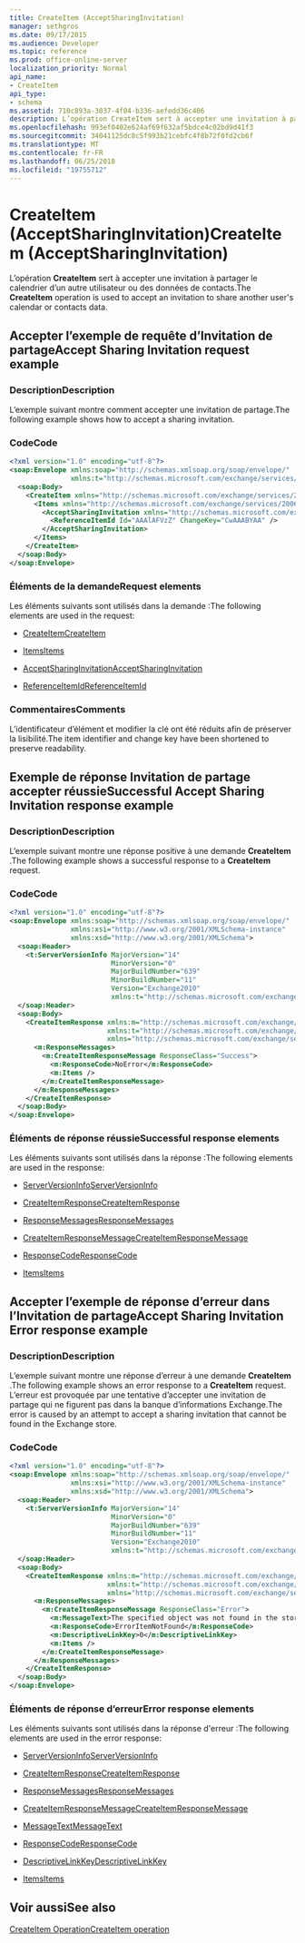 ```yaml
---
title: CreateItem (AcceptSharingInvitation)
manager: sethgros
ms.date: 09/17/2015
ms.audience: Developer
ms.topic: reference
ms.prod: office-online-server
localization_priority: Normal
api_name:
- CreateItem
api_type:
- schema
ms.assetid: 710c893a-3037-4f04-b336-aefedd36c406
description: L’opération CreateItem sert à accepter une invitation à partager le calendrier d’un autre utilisateur ou des données de contacts.
ms.openlocfilehash: 993ef0402e624af69f632af5bdce4c02bd9d41f3
ms.sourcegitcommit: 34041125dc8c5f993b21cebfc4f8b72f0fd2cb6f
ms.translationtype: MT
ms.contentlocale: fr-FR
ms.lasthandoff: 06/25/2018
ms.locfileid: "19755712"
---
```

# <a name="createitem-acceptsharinginvitation"></a><span data-ttu-id="043c9-103">CreateItem (AcceptSharingInvitation)</span><span class="sxs-lookup"><span data-stu-id="043c9-103">CreateItem (AcceptSharingInvitation)</span></span>

<span data-ttu-id="043c9-104">L’opération **CreateItem** sert à accepter une invitation à partager le calendrier d’un autre utilisateur ou des données de contacts.</span><span class="sxs-lookup"><span data-stu-id="043c9-104">The **CreateItem** operation is used to accept an invitation to share another user's calendar or contacts data.</span></span> 
  
## <a name="accept-sharing-invitation-request-example"></a><span data-ttu-id="043c9-105">Accepter l’exemple de requête d’Invitation de partage</span><span class="sxs-lookup"><span data-stu-id="043c9-105">Accept Sharing Invitation request example</span></span>

### <a name="description"></a><span data-ttu-id="043c9-106">Description</span><span class="sxs-lookup"><span data-stu-id="043c9-106">Description</span></span>

<span data-ttu-id="043c9-107">L’exemple suivant montre comment accepter une invitation de partage.</span><span class="sxs-lookup"><span data-stu-id="043c9-107">The following example shows how to accept a sharing invitation.</span></span>
  
### <a name="code"></a><span data-ttu-id="043c9-108">Code</span><span class="sxs-lookup"><span data-stu-id="043c9-108">Code</span></span>

```XML
<?xml version="1.0" encoding="utf-8"?>
<soap:Envelope xmlns:soap="http://schemas.xmlsoap.org/soap/envelope/"
               xmlns:t="http://schemas.microsoft.com/exchange/services/2006/types">
  <soap:Body>
    <CreateItem xmlns="http://schemas.microsoft.com/exchange/services/2006/messages">
      <Items xmlns="http://schemas.microsoft.com/exchange/services/2006/messages">
        <AcceptSharingInvitation xmlns="http://schemas.microsoft.com/exchange/services/2006/types">
          <ReferenceItemId Id="AAAlAFVzZ" ChangeKey="CwAAABYAA" />
        </AcceptSharingInvitation>
      </Items>
    </CreateItem>
  </soap:Body>
</soap:Envelope>
```

### <a name="request-elements"></a><span data-ttu-id="043c9-109">Éléments de la demande</span><span class="sxs-lookup"><span data-stu-id="043c9-109">Request elements</span></span>

<span data-ttu-id="043c9-110">Les éléments suivants sont utilisés dans la demande :</span><span class="sxs-lookup"><span data-stu-id="043c9-110">The following elements are used in the request:</span></span>
  
- [<span data-ttu-id="043c9-111">CreateItem</span><span class="sxs-lookup"><span data-stu-id="043c9-111">CreateItem</span></span>](createitem.md)
    
- [<span data-ttu-id="043c9-112">Items</span><span class="sxs-lookup"><span data-stu-id="043c9-112">Items</span></span>](items.md)
    
- [<span data-ttu-id="043c9-113">AcceptSharingInvitation</span><span class="sxs-lookup"><span data-stu-id="043c9-113">AcceptSharingInvitation</span></span>](acceptsharinginvitation.md)
    
- [<span data-ttu-id="043c9-114">ReferenceItemId</span><span class="sxs-lookup"><span data-stu-id="043c9-114">ReferenceItemId</span></span>](referenceitemid.md)
    
### <a name="comments"></a><span data-ttu-id="043c9-115">Commentaires</span><span class="sxs-lookup"><span data-stu-id="043c9-115">Comments</span></span>

<span data-ttu-id="043c9-116">L’identificateur d’élément et modifier la clé ont été réduits afin de préserver la lisibilité.</span><span class="sxs-lookup"><span data-stu-id="043c9-116">The item identifier and change key have been shortened to preserve readability.</span></span>
  
## <a name="successful-accept-sharing-invitation-response-example"></a><span data-ttu-id="043c9-117">Exemple de réponse Invitation de partage accepter réussie</span><span class="sxs-lookup"><span data-stu-id="043c9-117">Successful Accept Sharing Invitation response example</span></span>

### <a name="description"></a><span data-ttu-id="043c9-118">Description</span><span class="sxs-lookup"><span data-stu-id="043c9-118">Description</span></span>

<span data-ttu-id="043c9-119">L’exemple suivant montre une réponse positive à une demande **CreateItem** .</span><span class="sxs-lookup"><span data-stu-id="043c9-119">The following example shows a successful response to a **CreateItem** request.</span></span> 
  
### <a name="code"></a><span data-ttu-id="043c9-120">Code</span><span class="sxs-lookup"><span data-stu-id="043c9-120">Code</span></span>

```XML
<?xml version="1.0" encoding="utf-8"?>
<soap:Envelope xmlns:soap="http://schemas.xmlsoap.org/soap/envelope/" 
               xmlns:xsi="http://www.w3.org/2001/XMLSchema-instance" 
               xmlns:xsd="http://www.w3.org/2001/XMLSchema">
  <soap:Header>
    <t:ServerVersionInfo MajorVersion="14" 
                         MinorVersion="0" 
                         MajorBuildNumber="639" 
                         MinorBuildNumber="11" 
                         Version="Exchange2010" 
                         xmlns:t="http://schemas.microsoft.com/exchange/services/2006/types" />
  </soap:Header>
  <soap:Body>
    <CreateItemResponse xmlns:m="http://schemas.microsoft.com/exchange/services/2006/messages" 
                        xmlns:t="http://schemas.microsoft.com/exchange/services/2006/types" 
                        xmlns="http://schemas.microsoft.com/exchange/services/2006/messages">
      <m:ResponseMessages>
        <m:CreateItemResponseMessage ResponseClass="Success">
          <m:ResponseCode>NoError</m:ResponseCode>
          <m:Items />
        </m:CreateItemResponseMessage>
      </m:ResponseMessages>
    </CreateItemResponse>
  </soap:Body>
</soap:Envelope>
```

### <a name="successful-response-elements"></a><span data-ttu-id="043c9-121">Éléments de réponse réussie</span><span class="sxs-lookup"><span data-stu-id="043c9-121">Successful response elements</span></span>

<span data-ttu-id="043c9-122">Les éléments suivants sont utilisés dans la réponse :</span><span class="sxs-lookup"><span data-stu-id="043c9-122">The following elements are used in the response:</span></span>
  
- [<span data-ttu-id="043c9-123">ServerVersionInfo</span><span class="sxs-lookup"><span data-stu-id="043c9-123">ServerVersionInfo</span></span>](serverversioninfo.md)
    
- [<span data-ttu-id="043c9-124">CreateItemResponse</span><span class="sxs-lookup"><span data-stu-id="043c9-124">CreateItemResponse</span></span>](createitemresponse.md)
    
- [<span data-ttu-id="043c9-125">ResponseMessages</span><span class="sxs-lookup"><span data-stu-id="043c9-125">ResponseMessages</span></span>](responsemessages.md)
    
- [<span data-ttu-id="043c9-126">CreateItemResponseMessage</span><span class="sxs-lookup"><span data-stu-id="043c9-126">CreateItemResponseMessage</span></span>](createitemresponsemessage.md)
    
- [<span data-ttu-id="043c9-127">ResponseCode</span><span class="sxs-lookup"><span data-stu-id="043c9-127">ResponseCode</span></span>](responsecode.md)
    
- [<span data-ttu-id="043c9-128">Items</span><span class="sxs-lookup"><span data-stu-id="043c9-128">Items</span></span>](items.md)
    
## <a name="accept-sharing-invitation-error-response-example"></a><span data-ttu-id="043c9-129">Accepter l’exemple de réponse d’erreur dans l’Invitation de partage</span><span class="sxs-lookup"><span data-stu-id="043c9-129">Accept Sharing Invitation Error response example</span></span>

### <a name="description"></a><span data-ttu-id="043c9-130">Description</span><span class="sxs-lookup"><span data-stu-id="043c9-130">Description</span></span>

<span data-ttu-id="043c9-131">L’exemple suivant montre une réponse d’erreur à une demande **CreateItem** .</span><span class="sxs-lookup"><span data-stu-id="043c9-131">The following example shows an error response to a **CreateItem** request.</span></span> <span data-ttu-id="043c9-132">L’erreur est provoquée par une tentative d’accepter une invitation de partage qui ne figurent pas dans la banque d’informations Exchange.</span><span class="sxs-lookup"><span data-stu-id="043c9-132">The error is caused by an attempt to accept a sharing invitation that cannot be found in the Exchange store.</span></span> 
  
### <a name="code"></a><span data-ttu-id="043c9-133">Code</span><span class="sxs-lookup"><span data-stu-id="043c9-133">Code</span></span>

```XML
<?xml version="1.0" encoding="utf-8"?>
<soap:Envelope xmlns:soap="http://schemas.xmlsoap.org/soap/envelope/" 
               xmlns:xsi="http://www.w3.org/2001/XMLSchema-instance" 
               xmlns:xsd="http://www.w3.org/2001/XMLSchema">
  <soap:Header>
    <t:ServerVersionInfo MajorVersion="14" 
                         MinorVersion="0" 
                         MajorBuildNumber="639" 
                         MinorBuildNumber="11" 
                         Version="Exchange2010" 
                         xmlns:t="http://schemas.microsoft.com/exchange/services/2006/types" />
  </soap:Header>
  <soap:Body>
    <CreateItemResponse xmlns:m="http://schemas.microsoft.com/exchange/services/2006/messages" 
                        xmlns:t="http://schemas.microsoft.com/exchange/services/2006/types" 
                        xmlns="http://schemas.microsoft.com/exchange/services/2006/messages">
      <m:ResponseMessages>
        <m:CreateItemResponseMessage ResponseClass="Error">
          <m:MessageText>The specified object was not found in the store.</m:MessageText>
          <m:ResponseCode>ErrorItemNotFound</m:ResponseCode>
          <m:DescriptiveLinkKey>0</m:DescriptiveLinkKey>
          <m:Items />
        </m:CreateItemResponseMessage>
      </m:ResponseMessages>
    </CreateItemResponse>
  </soap:Body>
</soap:Envelope>
```

### <a name="error-response-elements"></a><span data-ttu-id="043c9-134">Éléments de réponse d’erreur</span><span class="sxs-lookup"><span data-stu-id="043c9-134">Error response elements</span></span>

<span data-ttu-id="043c9-135">Les éléments suivants sont utilisés dans la réponse d'erreur :</span><span class="sxs-lookup"><span data-stu-id="043c9-135">The following elements are used in the error response:</span></span>
  
- [<span data-ttu-id="043c9-136">ServerVersionInfo</span><span class="sxs-lookup"><span data-stu-id="043c9-136">ServerVersionInfo</span></span>](serverversioninfo.md)
    
- [<span data-ttu-id="043c9-137">CreateItemResponse</span><span class="sxs-lookup"><span data-stu-id="043c9-137">CreateItemResponse</span></span>](createitemresponse.md)
    
- [<span data-ttu-id="043c9-138">ResponseMessages</span><span class="sxs-lookup"><span data-stu-id="043c9-138">ResponseMessages</span></span>](responsemessages.md)
    
- [<span data-ttu-id="043c9-139">CreateItemResponseMessage</span><span class="sxs-lookup"><span data-stu-id="043c9-139">CreateItemResponseMessage</span></span>](createitemresponsemessage.md)
    
- [<span data-ttu-id="043c9-140">MessageText</span><span class="sxs-lookup"><span data-stu-id="043c9-140">MessageText</span></span>](messagetext.md)
    
- [<span data-ttu-id="043c9-141">ResponseCode</span><span class="sxs-lookup"><span data-stu-id="043c9-141">ResponseCode</span></span>](responsecode.md)
    
- [<span data-ttu-id="043c9-142">DescriptiveLinkKey</span><span class="sxs-lookup"><span data-stu-id="043c9-142">DescriptiveLinkKey</span></span>](descriptivelinkkey.md)
    
- [<span data-ttu-id="043c9-143">Items</span><span class="sxs-lookup"><span data-stu-id="043c9-143">Items</span></span>](items.md)
    
## <a name="see-also"></a><span data-ttu-id="043c9-144">Voir aussi</span><span class="sxs-lookup"><span data-stu-id="043c9-144">See also</span></span>



[<span data-ttu-id="043c9-145">CreateItem Operation</span><span class="sxs-lookup"><span data-stu-id="043c9-145">CreateItem operation</span></span>](createitem-operation.md)

